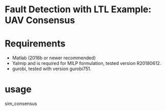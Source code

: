# Fault Detection with LTL Example: UAV Consensus

# Requirements
- Matlab (2016b or newer recommended)
- Yalmip and is required for MILP formulation, tested version R20180612.
- gurobi, tested with version gurobi751.

# usage
sim_consensus
